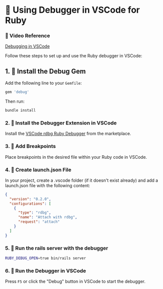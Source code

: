 # 🐞 Using Debugger in VSCode for Ruby

### 🎥 Video Reference
[Debugging in VSCode](https://drive.google.com/file/d/1LBHx_uSnzmL5Uirl3kaifrX2rCmee7Bq/preview)

Follow these steps to set up and use the Ruby debugger in VSCode:

## 1. 💎 Install the Debug Gem
Add the following line to your `Gemfile`:
```ruby
gem 'debug'
```
Then run: 
```bash
bundle install
```

### 2. 🔧 Install the Debugger Extension in VSCode
Install the [VSCode rdbg Ruby Debugger](https://marketplace.visualstudio.com/items?itemName=KoichiSasada.vscode-rdbg) from the marketplace.

### 3. 🚩 Add Breakpoints
Place breakpoints in the desired file within your Ruby code in VSCode.

### 4. 📁 Create launch.json File
In your project, create a .vscode folder (if it doesn't exist already) and add a launch.json file with the following content:

```json
{
  "version": "0.2.0",
  "configurations": [
    {
      "type": "rdbg",
      "name": "Attach with rdbg",
      "request": "attach"
    }
  ]
}
```

### 5. 🚀 Run the rails server with the debugger
```bash
RUBY_DEBUG_OPEN=true bin/rails server
```

### 6. 🏁 Run the Debugger in VSCode
Press `F5` or click the "Debug" button in VSCode to start the debugger. 


